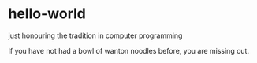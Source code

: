 # hello-world
just honouring the tradition in computer programming

If you have not had a bowl of wanton noodles before, you are missing out.
